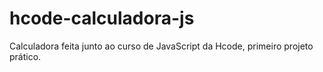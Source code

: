 # hcode-calculadora-js
Calculadora feita junto ao curso de JavaScript da Hcode, primeiro projeto prático.
